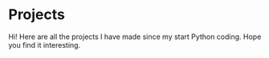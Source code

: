 # Projects
Hi!
Here are all the projects I have made since my start Python coding. Hope you find it interesting. 
